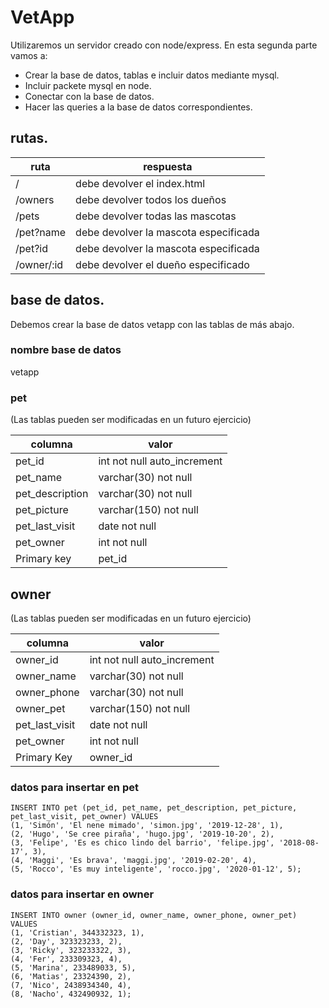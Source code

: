 # VetApp 

Utilizaremos un servidor creado con node/express.
En esta segunda parte vamos a:
- Crear la base de datos, tablas e incluir datos mediante mysql.
- Incluir packete mysql en node.
- Conectar con la base de datos.
- Hacer las queries a la base de datos correspondientes.

## rutas.

| ruta  | respuesta  |
|---|---|
|  / |  debe devolver el index.html |
| /owners  | debe devolver todos los dueños |
| /pets | debe devolver todas las mascotas |
| /pet?name |  debe devolver la mascota especificada |
| /pet?id |  debe devolver la mascota especificada |
| /owner/:id |  debe devolver el dueño especificado |

## base de datos.
Debemos crear la base de datos vetapp con las tablas de más abajo.

### nombre base de datos
vetapp

### pet
(Las tablas pueden ser modificadas en un futuro ejercicio)

| columna  | valor  |
|---|---|
| pet_id |  int not null auto_increment |
| pet_name | varchar(30) not null |
| pet_description | varchar(30) not null |
| pet_picture | varchar(150) not null |
| pet_last_visit |  date not null |
| pet_owner |  int not null |
| Primary key | pet_id |


## owner
(Las tablas pueden ser modificadas en un futuro ejercicio)

| columna  | valor  |
|---|---|
| owner_id |  int not null auto_increment |
| owner_name | varchar(30) not null |
| owner_phone | varchar(30) not null |
| owner_pet | varchar(150) not null |
| pet_last_visit |  date not null |
| pet_owner |  int not null |
| Primary Key | owner_id |

### datos para insertar en pet

```
INSERT INTO pet (pet_id, pet_name, pet_description, pet_picture, pet_last_visit, pet_owner) VALUES 
(1, 'Simón', 'El nene mimado', 'simon.jpg', '2019-12-28', 1),
(2, 'Hugo', 'Se cree piraña', 'hugo.jpg', '2019-10-20', 2),
(3, 'Felipe', 'Es es chico lindo del barrio', 'felipe.jpg', '2018-08-17', 3),
(4, 'Maggi', 'Es brava', 'maggi.jpg', '2019-02-20', 4),
(5, 'Rocco', 'Es muy inteligente', 'rocco.jpg', '2020-01-12', 5);
```

### datos para insertar en owner

```
INSERT INTO owner (owner_id, owner_name, owner_phone, owner_pet)
VALUES
(1, 'Cristian', 344332323, 1),
(2, 'Day', 323323233, 2),
(3, 'Ricky', 323233322, 3),
(4, 'Fer', 233309323, 4),
(5, 'Marina', 233489033, 5),
(6, 'Matias', 23324390, 2),
(7, 'Nico', 2438934340, 4),
(8, 'Nacho', 432490932, 1);
```